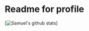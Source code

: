# Readme for profile

[![Samuel's github stats](https://github-readme-stats.vercel.app/api?username=SamuelD-Data&show_icons=true)]